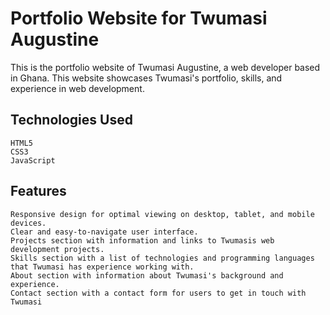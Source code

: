# Portfolio Website for Twumasi Augustine

This is the portfolio website of Twumasi Augustine, a web developer based in Ghana. This website showcases Twumasi's portfolio, skills, and experience in web development.

## Technologies Used

    HTML5
    CSS3
    JavaScript

## Features

    Responsive design for optimal viewing on desktop, tablet, and mobile devices.
    Clear and easy-to-navigate user interface.
    Projects section with information and links to Twumasis web development projects.
    Skills section with a list of technologies and programming languages that Twumasi has experience working with.
    About section with information about Twumasi's background and experience.
    Contact section with a contact form for users to get in touch with Twumasi
